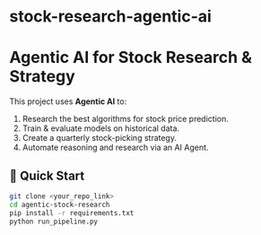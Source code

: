 # stock-research-agentic-ai

# Agentic AI for Stock Research & Strategy

This project uses **Agentic AI** to:
1. Research the best algorithms for stock price prediction.
2. Train & evaluate models on historical data.
3. Create a quarterly stock-picking strategy.
4. Automate reasoning and research via an AI Agent.

## 🚀 Quick Start
```bash
git clone <your_repo_link>
cd agentic-stock-research
pip install -r requirements.txt
python run_pipeline.py
